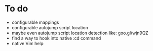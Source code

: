 # To do

* configurable mappings
* configurable autojump script location
* maybe even autojump script location detection like: goo.gl/wjn9QZ
* find a way to hook into native :cd command
* native Vim help
